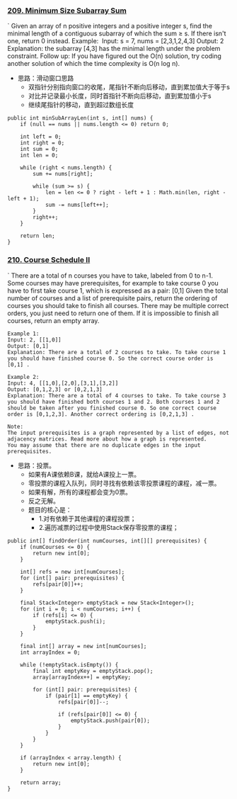 ### [209. Minimum Size Subarray Sum](https://leetcode-cn.com/problems/minimum-size-subarray-sum)

` Given an array of n positive integers and a positive integer s, find the minimal length of a contiguous subarray of which the sum ≥ s. If there isn't one, return 0 instead.
	Example: 
	Input: s = 7, nums = [2,3,1,2,4,3]
	Output: 2
	Explanation: the subarray [4,3] has the minimal length under the problem constraint.
	Follow up:
	If you have figured out the O(n) solution, try coding another solution of which the time complexity is O(n log n). 

* 思路：滑动窗口思路
	* 双指针分别指向窗口的收尾，尾指针不断向后移动，直到累加值大于等于s
	* 对比并记录最小长度，同时首指针不断向后移动，直到累加值小于s
	* 继续尾指针的移动，直到超过数组长度

```(Java)
public int minSubArrayLen(int s, int[] nums) {
    if (null == nums || nums.length <= 0) return 0;

    int left = 0;
    int right = 0;
    int sum = 0;
    int len = 0;

    while (right < nums.length) {
        sum += nums[right];
    
        while (sum >= s) {
            len = len <= 0 ? right - left + 1 : Math.min(len, right - left + 1);
            sum -= nums[left++];
        }
        right++;
    }
  
    return len;
}
```

### [210. Course Schedule II](https://leetcode-cn.com/problems/course-schedule-ii/)
` There are a total of n courses you have to take, labeled from 0 to n-1.
	Some courses may have prerequisites, for example to take course 0 you have to first take course 1, which is expressed as a pair: [0,1]
	Given the total number of courses and a list of prerequisite pairs, return the ordering of courses you should take to finish all courses.
	There may be multiple correct orders, you just need to return one of them. If it is impossible to finish all courses, return an empty array.

	Example 1:
	Input: 2, [[1,0]] 
	Output: [0,1]
	Explanation: There are a total of 2 courses to take. To take course 1 you should have finished course 0. So the correct course order is [0,1] .
	
	Example 2:
	Input: 4, [[1,0],[2,0],[3,1],[3,2]]
	Output: [0,1,2,3] or [0,2,1,3]
	Explanation: There are a total of 4 courses to take. To take course 3 you should have finished both courses 1 and 2. Both courses 1 and 2 should be taken after you finished course 0. So one correct course order is [0,1,2,3]. Another correct ordering is [0,2,1,3] .
	
	Note:
	The input prerequisites is a graph represented by a list of edges, not adjacency matrices. Read more about how a graph is represented.
	You may assume that there are no duplicate edges in the input prerequisites.

* 思路：投票。
	* 如果有A课依赖B课，就给A课投上一票。
	* 零投票的课程入队列，同时寻找有依赖该零投票课程的课程，减一票。
	* 如果有解，所有的课程都会变为0票。
	* 反之无解。
	* 题目的核心是：
		* 1.对有依赖于其他课程的课程投票；
		* 2.遍历减票的过程中使用Stack保存零投票的课程；

```(Java)
public int[] findOrder(int numCourses, int[][] prerequisites) {
    if (numCourses <= 0) {
        return new int[0];
    }

    int[] refs = new int[numCourses];
    for (int[] pair: prerequisites) {
        refs[pair[0]]++;
    }

    final Stack<Integer> emptyStack = new Stack<Integer>();
    for (int i = 0; i < numCourses; i++) {
        if (refs[i] <= 0) {
            emptyStack.push(i);
        }
    }

    final int[] array = new int[numCourses];
    int arrayIndex = 0;

    while (!emptyStack.isEmpty()) {
        final int emptyKey = emptyStack.pop();
        array[arrayIndex++] = emptyKey;

        for (int[] pair: prerequisites) {
            if (pair[1] == emptyKey) {
                refs[pair[0]]--;

                if (refs[pair[0]] <= 0) {
                    emptyStack.push(pair[0]);
                }
            }
        }
    }

    if (arrayIndex < array.length) {
        return new int[0];
    }

    return array;
}
```
